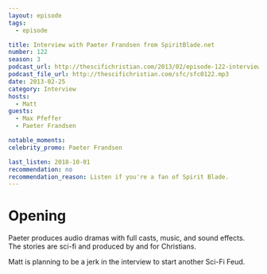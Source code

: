 ```yaml
---
layout: episode
tags:
  - episode

title: Interview with Paeter Frandsen from SpiritBlade.net
number: 122
season: 3
podcast_url: http://thescifichristian.com/2013/02/episode-122-interview-with-paeter-frandsen-from-spritiblade-net/
podcast_file_url: http://thescifichristian.com/sfc/sfc0122.mp3
date: 2013-02-25
category: Interview
hosts:
  - Matt
guests:
  - Max Pfeffer
  - Paeter Frandsen

notable_moments:
celebrity_promo: Paeter Frandsen 

last_listen: 2018-10-01
recommendation: no
recommendation_reason: Listen if you're a fan of Spirit Blade.
---
```

# Opening
Paeter produces audio dramas with full casts, music, and sound effects. The stories are sci-fi and produced by and for Christians. 

Matt is planning to be a jerk in the interview to start another Sci-Fi Feud.